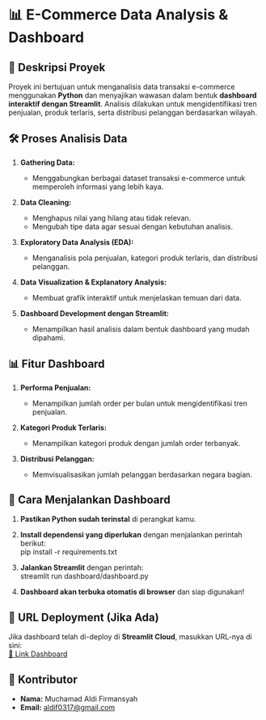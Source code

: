# 📊 E-Commerce Data Analysis & Dashboard  

## 📌 Deskripsi Proyek  
Proyek ini bertujuan untuk menganalisis data transaksi e-commerce menggunakan **Python** dan menyajikan wawasan dalam bentuk **dashboard interaktif dengan Streamlit**. Analisis dilakukan untuk mengidentifikasi tren penjualan, produk terlaris, serta distribusi pelanggan berdasarkan wilayah.  

## 🛠️ Proses Analisis Data  
1. **Gathering Data:**  
   - Menggabungkan berbagai dataset transaksi e-commerce untuk memperoleh informasi yang lebih kaya.  

2. **Data Cleaning:**  
   - Menghapus nilai yang hilang atau tidak relevan.  
   - Mengubah tipe data agar sesuai dengan kebutuhan analisis.  

3. **Exploratory Data Analysis (EDA):**  
   - Menganalisis pola penjualan, kategori produk terlaris, dan distribusi pelanggan.  

4. **Data Visualization & Explanatory Analysis:**  
   - Membuat grafik interaktif untuk menjelaskan temuan dari data.  

5. **Dashboard Development dengan Streamlit:**  
   - Menampilkan hasil analisis dalam bentuk dashboard yang mudah dipahami.  

## 📊 Fitur Dashboard  
1. **Performa Penjualan:**  
   - Menampilkan jumlah order per bulan untuk mengidentifikasi tren penjualan.  

2. **Kategori Produk Terlaris:**  
   - Menampilkan kategori produk dengan jumlah order terbanyak.  

3. **Distribusi Pelanggan:**  
   - Memvisualisasikan jumlah pelanggan berdasarkan negara bagian.  

## 🚀 Cara Menjalankan Dashboard  
1. **Pastikan Python sudah terinstal** di perangkat kamu.  
2. **Install dependensi yang diperlukan** dengan menjalankan perintah berikut:  
pip install -r requirements.txt

3. **Jalankan Streamlit** dengan perintah:  
streamlit run dashboard/dashboard.py

4. **Dashboard akan terbuka otomatis di browser** dan siap digunakan!  

## 🔗 URL Deployment (Jika Ada)  
Jika dashboard telah di-deploy di **Streamlit Cloud**, masukkan URL-nya di sini:  
[🔗 Link Dashboard](https://your-streamlit-url.com)  

## 📩 Kontributor  
- **Nama:** Muchamad Aldi Firmansyah
- **Email:** aldif0317@gmail.com
